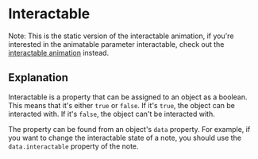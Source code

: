 # Interactable

Note: This is the static version of the interactable animation, if you're interested in the animatable parameter interactable, check out the [interactable animation](../animations/interactable) instead.

## Explanation

Interactable is a property that can be assigned to an object as a boolean. This means that it's either `true` or `false`. If it's `true`, the object can be interacted with. If it's `false`, the object can't be interacted with.

The property can be found from an object's `data` property. For example, if you want to change the interactable state of a note, you should use the `data.interactable` property of the note.